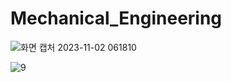 # Mechanical_Engineering

![화면 캡처 2023-11-02 061810](https://github.com/kinsy3015/Mechanical_Engineering/assets/62363841/b380955f-1a71-4153-9686-8c44cc551b67)







![9](https://github.com/kinsy3015/Mechanical_Engineering/assets/62363841/a429af24-6501-40e2-9844-2809d7a0d373)
